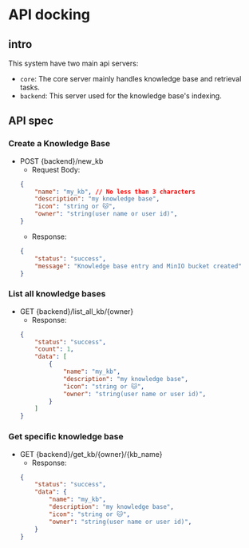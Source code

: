 # API docking

## intro

This system have two main api servers:

- `core`: The core server mainly handles knowledge base and retrieval tasks.
- `backend`: This server used for the knowledge base's indexing.

## API spec

### Create a Knowledge Base

- POST {backend}/new_kb
    - Request Body:
    ```json
    {
        "name": "my_kb", // No less than 3 characters
        "description": "my knowledge base",
        "icon": "string or 🐱",
        "owner": "string(user name or user id)",
    }
    ```
    - Response:
    ```json
    {
        "status": "success",
        "message": "Knowledge base entry and MinIO bucket created"
    }
    ```

### List all knowledge bases

- GET {backend}/list_all_kb/{owner}
    - Response:
    ```json
    {
        "status": "success",
        "count": 1,
        "data": [
            {
                "name": "my_kb",
                "description": "my knowledge base",
                "icon": "string or 🐱",
                "owner": "string(user name or user id)",
            }
        ]
    }
    ```

### Get specific knowledge base

- GET {backend}/get_kb/{owner}/{kb_name}
    - Response:
    ```json
    {
        "status": "success",
        "data": {
            "name": "my_kb",
            "description": "my knowledge base",
            "icon": "string or 🐱",
            "owner": "string(user name or user id)",
        }
    }
    ```

### 